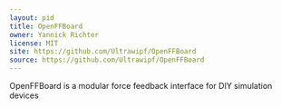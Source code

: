 ```yaml
---
layout: pid
title: OpenFFBoard
owner: Yannick Richter
license: MIT
site: https://github.com/Ultrawipf/OpenFFBoard
source: https://github.com/Ultrawipf/OpenFFBoard
---
```


OpenFFBoard is a modular force feedback interface for DIY simulation devices
